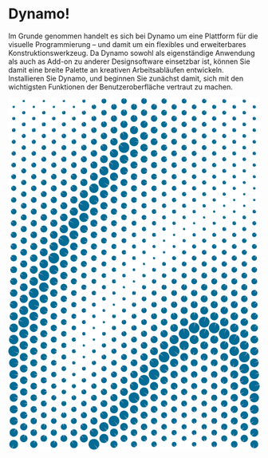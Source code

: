 # Dynamo!

Im Grunde genommen handelt es sich bei Dynamo um eine Plattform für die visuelle Programmierung – und damit um ein flexibles und erweiterbares Konstruktionswerkzeug. Da Dynamo sowohl als eigenständige Anwendung als auch as Add-on zu anderer Designsoftware einsetzbar ist, können Sie damit eine breite Palette an kreativen Arbeitsabläufen entwickeln. Installieren Sie Dynamo, und beginnen Sie zunächst damit, sich mit den wichtigsten Funktionen der Benutzeroberfläche vertraut zu machen.

![Attraktor](../.gitbook/assets/2-cover.jpg)
